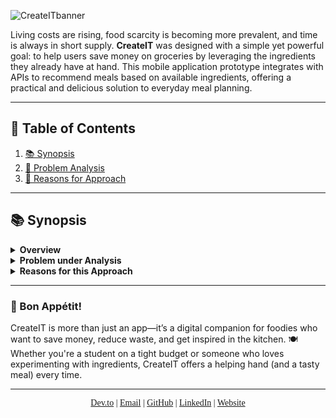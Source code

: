 ![CreateITbanner](https://github.com/user-attachments/assets/607938fe-ed22-4202-bc06-1f5090b5b875)


Living costs are rising, food scarcity is becoming more prevalent, and time is always in short supply. **CreateIT** was designed with a simple yet powerful goal: to help users save money on groceries by leveraging the ingredients they already have at hand. This mobile application prototype integrates with APIs to recommend meals based on available ingredients, offering a practical and delicious solution to everyday meal planning.

---
## 🔄 Table of Contents
1. [📚 Synopsis](#synopsis)
2. [🤔 Problem Analysis](#problem-analysis)
3. [🥇 Reasons for Approach](#reasons-for-approach)

---
## 📚 Synopsis

<details>
  <summary><strong>Overview</strong></summary>
  
  ### Project Ideation
  During the first year of my degree in **Information Technology**, I was given a task to develop a mobile application prototype as part of the **Information Technology Professional Practice** class. This project involved working in a team of four, with each member assuming a role typically found in a real-world project team:
  
  - 🖌️ **Graphic Designer**
  - 📊 **Marketing & Domain Researcher**
  - 💻 **Software Developer**
  - 🔧 **Quality Assurance Tester**
  
  Although we each had distinct roles, collaboration was key, and we worked across all areas to deliver a cohesive and realistic project.
</details>

<details>
  <summary><strong>Problem under Analysis</strong></summary>

  The core objective was to design a mobile application prototype that addresses a societal issue. After much brainstorming—and many hungry study sessions—we decided to tackle a growing problem: **the rising cost of food**.

  While solving world hunger was beyond our scope, we identified a feasible approach: helping users make the most out of the ingredients they already own by recommending recipes. 🍳 This concept not only saves money but also reduces food waste.
</details>

<details>
  <summary><strong>Reasons for this Approach</strong></summary>

  We chose this direction after evaluating key factors such as:
  
  - **The demographic most affected by rising food prices**
  - **The availability of major food retailers across South Africa**
  
  Our team, **CreateTech**, aimed to mimic the essential functionality of a food purchasing app, with features including but not limited to:
  
  - 👤 **User Login/Signup**
  - 🛍️ **Browsing Products**
  - 🛒 **Purchasing Products**
  - 📈 **Finalizing the Purchase & Receiving a Receipt**

  The scope was intentionally kept manageable, ensuring we could deliver a functional prototype that met our objectives.
</details>

---
### 🥒 Bon Appétit!
CreateIT is more than just an app—it’s a digital companion for foodies who want to save money, reduce waste, and get inspired in the kitchen. 🍽️ Whether you're a student on a tight budget or someone who loves experimenting with ingredients, CreateIT offers a helping hand (and a tasty meal) every time.

---

<p align="center" style="font-family: 'Times New Roman', serif;">
  <a href="https://dev.to/passionoverpain">Dev.to</a> |
  <a href="mailto:tinomhedziso21@gmail.com">Email</a> |
  <a href="https://github.com/Passion-Over-Pain">GitHub</a> |
  <a href="https://www.linkedin.com/in/tinotenda-mhedziso/">LinkedIn</a> |
  <a href="https://tinotenda-mhedziso.pages.dev/">Website</a>
</p>



